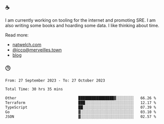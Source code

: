 ### ☕

I am currently working on tooling for the internet and promoting SRE. I am also writing some books and hoarding some data. I like thinking about time. 

Read more:

 - [natwelch.com](https://natwelch.com)
 - [@icco@merveilles.town](https://merveilles.town/@icco)
 - [blog](https://writing.natwelch.com)

### 🕒

<!--START_SECTION:waka-->

```txt
From: 27 September 2023 - To: 27 October 2023

Total Time: 30 hrs 35 mins

Other                            ████████████████▓░░░░░░░░   66.26 %
Terraform                        ███░░░░░░░░░░░░░░░░░░░░░░   12.17 %
TypeScript                       ██░░░░░░░░░░░░░░░░░░░░░░░   07.39 %
Go                               ▓░░░░░░░░░░░░░░░░░░░░░░░░   03.10 %
JSON                             ▓░░░░░░░░░░░░░░░░░░░░░░░░   02.57 %
```

<!--END_SECTION:waka-->
